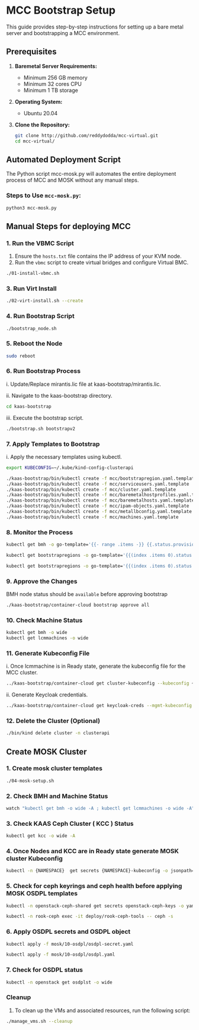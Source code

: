 # MCC Bootstrap Setup

This guide provides step-by-step instructions for setting up a bare metal server and bootstrapping a MCC environment.

## Prerequisites

1. **Baremetal Server Requirements:**
   - Minimum 256 GB memory
   - Minimum 32 cores CPU
   - Minimum 1 TB storage

2. **Operating System:**
   - Ubuntu 20.04

3. **Clone the Repository:**
   ```bash
   git clone http://github.com/reddydodda/mcc-virtual.git
   cd mcc-virtual/
   ```

## Automated Deployment Script

The Python script mcc-mosk.py will automates the entire deployment process of MCC and MOSK without any manual steps.

### Steps to Use `mcc-mosk.py`:

```bash
python3 mcc-mosk.py
```


## Manual Steps for deploying MCC

### 1. Run the VBMC Script

1. Ensure the `hosts.txt` file contains the IP address of your KVM node.
2. Run the `vbmc` script to create virtual bridges and configure Virtual BMC.

```bash
./01-install-vbmc.sh
```

### 3. Run Virt Install

```bash
./02-virt-install.sh --create
```

### 4. Run Bootstrap Script

```bash
./bootstrap_node.sh
```

### 5. Reboot the Node

```bash
sudo reboot
```

### 6.  Run Bootstrap Process


  i. Update/Replace mirantis.lic file at kaas-bootstrap/mirantis.lic.

  
  ii. Navigate to the kaas-bootstrap directory.

   ```bash
   cd kaas-bootstrap
   ```
 iii. Execute the bootstrap script.

   ```bash
   ./bootstrap.sh bootstrapv2
   ```

### 7. Apply Templates to Bootstrap

 i. Apply the necessary templates using kubectl.

   ```bash
   export KUBECONFIG=~/.kube/kind-config-clusterapi

   ./kaas-bootstrap/bin/kubectl create -f mcc/bootstrapregion.yaml.template
   ./kaas-bootstrap/bin/kubectl create -f mcc/serviceusers.yaml.template
   ./kaas-bootstrap/bin/kubectl create -f mcc/cluster.yaml.template
   ./kaas-bootstrap/bin/kubectl create -f mcc/baremetalhostprofiles.yaml.template
   ./kaas-bootstrap/bin/kubectl create -f mcc/baremetalhosts.yaml.template
   ./kaas-bootstrap/bin/kubectl create -f mcc/ipam-objects.yaml.template
   ./kaas-bootstrap/bin/kubectl create -f mcc/metallbconfig.yaml.template
   ./kaas-bootstrap/bin/kubectl create -f mcc/machines.yaml.template
   ```

### 8. Monitor the Process

  ```bash
  kubectl get bmh -o go-template='{{- range .items -}} {{.status.provisioning.state}}{{"\n"}} {{- end -}}'

  kubectl get bootstrapregions -o go-template='{{(index .items 0).status.ready}}{{"\n"}}'

  kubectl get bootstrapregions -o go-template='{{(index .items 0).status.conditions}}{{"\n"}}'
  ```

### 9. Approve the Changes

  BMH node status should be `available` before approving bootstrap

  ```bash
  ./kaas-bootstrap/container-cloud bootstrap approve all
  ```

### 10. Check Machine Status

 ```bash
 kubectl get bmh -o wide
 kubectl get lcmmachines -o wide
 ```

### 11. Generate Kubeconfig File

  i. Once lcmmachine is in Ready state, generate the kubeconfig file for the MCC cluster.

  ```bash
  ../kaas-bootstrap/container-cloud get cluster-kubeconfig --kubeconfig ~/.kube/kind-config-clusterapi --cluster-name kaas-mgmt
  ```
  
  ii. Generate Keycloak credentials.

  ```bash
  ../kaas-bootstrap/container-cloud get keycloak-creds --mgmt-kubeconfig kubeconfig
  ```

### 12.  Delete the Cluster (Optional)

 ```bash
 ./bin/kind delete cluster -n clusterapi
 ```

## Create MOSK Cluster

### 1. Create mosk cluster templates

 ```bash
 ./04-mosk-setup.sh
 ```

### 2. Check BMH and Machine Status

 ```bash
 watch "kubectl get bmh -o wide -A ; kubectl get lcmmachines -o wide -A"
 ```

### 3. Check KAAS Ceph Cluster ( KCC ) Status

 ```bash
 kubectl get kcc -o wide -A
 ```

### 4. Once Nodes and KCC are in Ready state generate MOSK cluster Kubeconfig 

 ```bash
 kubectl -n {NAMESPACE}  get secrets {NAMESPACE}-kubeconfig -o jsonpath='{.data.admin\.conf}' | base64 -d | sed 's/:5443/:443/g' | tee mosk.kubeconfig
 ```

### 5. Check for ceph keyrings and ceph health before applying MOSK OSDPL templates

 ```bash
 kubectl -n openstack-ceph-shared get secrets openstack-ceph-keys -o yaml

 kubectl -n rook-ceph exec -it deploy/rook-ceph-tools -- ceph -s
 ```

### 6. Apply OSDPL secrets and OSDPL object

 ```bash
 kubectl apply -f mosk/10-osdpl/osdpl-secret.yaml

 kubectl apply -f mosk/10-osdpl/osdpl.yaml
 ```

### 7. Check for OSDPL status 

 ```bash
 kubectl -n openstack get osdplst -o wide
 ```


### Cleanup

1. To clean up the VMs and associated resources, run the following script:

```bash
./manage_vms.sh --cleanup
```
